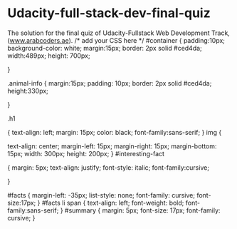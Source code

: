# Udacity-full-stack-dev-final-quiz
The solution for the final quiz of Udacity-Fullstack Web Development Track,(www.arabcoders.ae).
/* add your CSS here */
#container
{
padding:10px;
background-color: white;
margin:15px;
border: 2px solid #ced4da;
width:489px;
height: 700px;

}

.animal-info
{
margin:15px;
padding: 10px;
border: 2px solid #ced4da;
height:330px;



}

.h1

{ text-align: left;
margin: 15px;
color: black;
font-family:sans-serif;
}
img
{

text-align: center;
margin-left: 15px;
margin-right: 15px;
margin-bottom: 15px;
width: 300px;
height: 200px;
}
#interesting-fact

{
margin: 5px;
text-align: justify;
font-style: italic;
font-family:cursive;

}

#facts
{
margin-left: -35px;
list-style: none;
font-family: cursive;
font-size:17px;
}
#facts li span
{
text-align: left;
font-weight: bold;
font-family:sans-serif;
}
#summary
{
margin: 5px;
font-size: 17px;
font-family: cursive;
}
